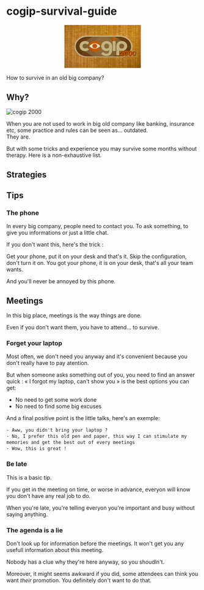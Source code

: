 # cogip-survival-guide

<p align="center">
  <img width="200" alt="cogip 2000" src="/assets/cogip.jpg"/>
</p>

How to survive in an old big company?

## Why?

<img width="200" alt="cogip 2000" src="https://media.giphy.com/media/7zJivlhQurdLVTeeX6/giphy.gif">

When you are not used to work in big old company like banking, insurance etc, some practice and rules can be seen as... outdated.  
They are.

But with some tricks and experience you may survive some months without therapy.
Here is a non-exhaustive list.

## Strategies

## Tips

### The phone

In every big company, people need to contact you. To ask something, to give you
informations or just a little chat.

If you don't want this, here's the trick :

Get your phone, put it on your desk and that's it. Skip the configuration, don't
turn it on. You got your phone, it is on your desk, that's all your team wants.

And you'll never be annoyed by this phone.

## Meetings

In this big place, meetings is the way things are done.

Even if you don't want them, you have to attend... to survive.

### Forget your laptop

Most often, we don't need you anyway and it's convenient because you don't
really have to pay atention.

But when someone asks something out of you, you need to find an answer quick : «
I forgot my laptop, can't show you » is the best options you can get:

* No need to get some work done
* No need to find some big excuses

And a final positive point is the little talks, here's an exemple:

```
- Aww, you didn't bring your laptop ?
- No, I prefer this old pen and paper, this way I can stimulate my memories and get the best out of every meetings
- Wow, this is great !
```

### Be late

This is a basic tip.

If you get in the meeting on time, or worse in advance, everyon will know you
don't have any real job to do.

When you're late, you're telling everyon you're important and busy without
saying anything.

### The agenda is a lie

Don't look up for information before the meetings. It won't get you any usefull
information about this meeting.

Nobody has a clue why they're here anyway, so you shoudln't.

Moreover, it might seems awkward if you did, some attendees can think you want
*their* promotion. You definitely don't want to do that.
